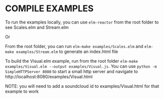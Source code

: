 # COMPILE EXAMPLES

To run the examples locally, you can use `elm-reactor` from the root folder to see Scales.elm and Stream.elm

Or

From the root folder, you can run `elm-make examples/Scales.elm` and `elm-make examples/Stream.elm` to generate an index.html file


To build the Visual.elm example, run from the root folder `elm-make examples/Visual.elm --output examples/Visual.js`.
You can use `python -m SimpleHTTPServer 8080` to start a small http server and navigate to http://localhost:8080/examples/Visual.html

NOTE: you will need to add a soundcloud id to examples/Visual.html for that example to work
